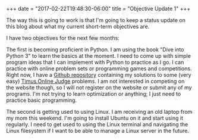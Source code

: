 +++
date = "2017-02-22T19:48:30-06:00"
title = "Objective Update 1"
+++

The way this is going to work is that I'm going to keep a status update on this blog about what my current short-term objectives are. 

I have two objectives for the next few months:

The first is becoming proficient in Python. I am using the book "Dive into Python 3" to learn the basics at the moment. I need to come up with simple program ideas that I can implement with Python to practice as I go. I can practice with online problem sets or programming games and competitions. Right now, I have a [Github repository](https://github.com/keanemind/TimusOnlineJudge) containing my solutions to some (very easy) [Timus Online Judge](http://acm.timus.ru/) problems. I am not interested in competing on the website though, so I will not register on the website or submit any of my programs. I'm not trying to learn optimization or anything; I just need to practice basic programming. 

The second is getting used to using Linux. I am receiving an old laptop from my mom this weekend. I'm going to install Ubuntu on it and start using it regularly. I need to get used to using the Linux terminal and navigating the Linux filesystem if I want to be able to manage a Linux server in the future. 
